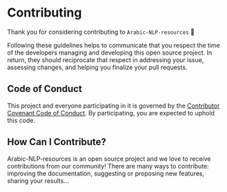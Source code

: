 # Contributing

Thank you for considering contributing to `Arabic-NLP-resources` 🙏

Following these guidelines helps to communicate that you respect the time of the developers managing and developing this open source project. In return, they should reciprocate that respect in addressing your issue, assessing changes, and helping you finalize your pull requests.

## Code of Conduct

This project and everyone participating in it is governed by the [Contributor Covenant Code of Conduct](https://www.contributor-covenant.org/). By participating, you are expected to uphold this code.

## How Can I Contribute?

Arabic-NLP-resources is an open source project and we love to receive contributions from our community! There are many ways to contribute: improving the documentation, suggesting or proposing new features, sharing your results...

